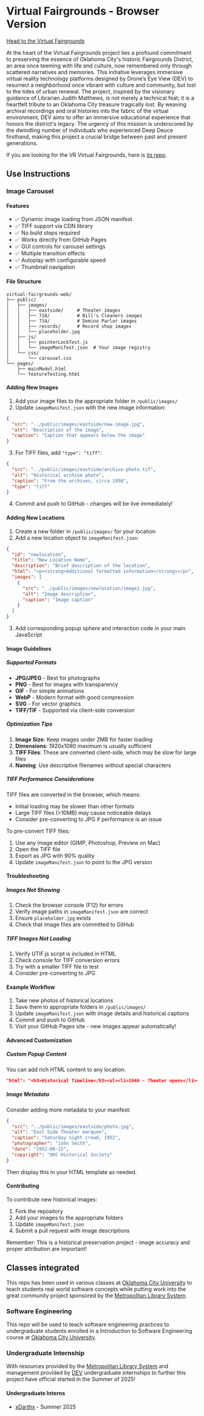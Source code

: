 # Virtual Fairgrounds - Browser Version
[Head to the Virtual Fairgrounds](http://mls.devlimited.org/)

At the heart of the Virtual Fairgrounds project lies a profound commitment to preserving the essence of Oklahoma City's historic Fairgrounds District, an area once teeming with life and culture, now remembered only through scattered narratives and memories. This initiative leverages immersive virtual reality technology platforms designed by Drone’s Eye View (DEV) to resurrect a neighborhood once vibrant with culture and community, but lost to the tides of urban renewal. The project, inspired by the visionary guidance of Librarian Judith Matthews, is not merely a technical feat; it is a heartfelt tribute to an Oklahoma City treasure tragically lost. By weaving archival recordings and oral histories into the fabric of the virtual environment, DEV aims to offer an immersive educational experience that honors the district's legacy. The urgency of this mission is underscored by the dwindling number of individuals who experienced Deep Deuce firsthand, making this project a crucial bridge between past and present generations.

If you are looking for the VR Virtual Fairgrounds, here is [its repo](https://github.com/DEVlimited/VirtualDeepDeuce).

## Use Instructions
### Image Carousel
#### Features
- ✅ Dynamic image loading from JSON manifest
- ✅ TIFF support via CDN library
- ✅ No build steps required
- ✅ Works directly from GitHub Pages
- ✅ GUI controls for carousel settings
- ✅ Multiple transition effects
- ✅ Autoplay with configurable speed
- ✅ Thumbnail navigation

#### File Structure
```
virtual-fairgrounds-web/
├── public/
│   ├── images/
│   │   ├── eastside/     # Theater images
│   │   ├── 718/          # Bill's Cleaners images
│   │   ├── 714/          # Domino Parlor images
│   │   ├── records/      # Record shop images
│   │   └── placeholder.jpg
│   ├── js/
│   │   ├── pointerLockTest.js
│   │   └── imageManifest.json  # Your image registry
│   └── css/
│       └── carousel.css
└── pages/
    ├── mainModel.html
    └── featureTesting.html
```

#### Adding New Images
1. Add your image files to the appropriate folder in `/public/images/`
2. Update `imageManifest.json` with the new image information:
```json
{
  "src": "../public/images/eastside/new-image.jpg",
  "alt": "Description of the image",
  "caption": "Caption that appears below the image"
}
```
3. For TIFF files, add `"type": "tiff"`:
```json
{
  "src": "../public/images/eastside/archive-photo.tif",
  "alt": "Historical archive photo",
  "caption": "From the archives, circa 1950",
  "type": "tiff"
}
```
4. Commit and push to GitHub - changes will be live immediately!

#### Adding New Locations
1. Create a new folder in `/public/images/` for your location
2. Add a new location object to `imageManifest.json`:
```json
{
  "id": "newlocation",
  "title": "New Location Name",
  "description": "Brief description of the location",
  "html": "<p><strong>Additional formatted information</strong></p>",
  "images": [
    {
      "src": "../public/images/newlocation/image1.jpg",
      "alt": "Image description",
      "caption": "Image caption"
    }
  ]
}
```
3. Add corresponding popup sphere and interaction code in your main JavaScript

#### Image Guidelines

##### Supported Formats
- **JPG/JPEG** - Best for photographs
- **PNG** - Best for images with transparency
- **GIF** - For simple animations
- **WebP** - Modern format with good compression
- **SVG** - For vector graphics
- **TIFF/TIF** - Supported via client-side conversion

##### Optimization Tips
1. **Image Size**: Keep images under 2MB for faster loading
2. **Dimensions**: 1920x1080 maximum is usually sufficient
3. **TIFF Files**: These are converted client-side, which may be slow for large files
4. **Naming**: Use descriptive filenames without special characters

##### TIFF Performance Considerations

TIFF files are converted in the browser, which means:
- Initial loading may be slower than other formats
- Large TIFF files (>10MB) may cause noticeable delays
- Consider pre-converting to JPG if performance is an issue

To pre-convert TIFF files:
1. Use any image editor (GIMP, Photoshop, Preview on Mac)
2. Open the TIFF file
3. Export as JPG with 90% quality
4. Update `imageManifest.json` to point to the JPG version

#### Troubleshooting

##### Images Not Showing
1. Check the browser console (F12) for errors
2. Verify image paths in `imageManifest.json` are correct
3. Ensure `placeholder.jpg` exists
4. Check that image files are committed to GitHub

##### TIFF Images Not Loading
1. Verify UTIF.js script is included in HTML
2. Check console for TIFF conversion errors
3. Try with a smaller TIFF file to test
4. Consider pre-converting to JPG

#### Example Workflow

1. Take new photos of historical locations
2. Save them to appropriate folders in `/public/images/`
3. Update `imageManifest.json` with image details and historical captions
4. Commit and push to GitHub
5. Visit your GitHub Pages site - new images appear automatically!

#### Advanced Customization

##### Custom Popup Content
You can add rich HTML content to any location:
```json
"html": "<h3>Historical Timeline</h3><ul><li>1946 - Theater opens</li><li>1955 - Peak attendance</li></ul>"
```

##### Image Metadata
Consider adding more metadata to your manifest:
```json
{
  "src": "../public/images/eastside/photo.jpg",
  "alt": "East Side Theater marquee",
  "caption": "Saturday night crowd, 1952",
  "photographer": "John Smith",
  "date": "1952-06-15",
  "copyright": "OKC Historical Society"
}
```

Then display this in your HTML template as needed.

#### Contributing

To contribute new historical images:
1. Fork the repository
2. Add your images to the appropriate folders
3. Update `imageManifest.json`
4. Submit a pull request with image descriptions

Remember: This is a historical preservation project - image accuracy and proper attribution are important!

## Classes integrated
This repo has been used in various classes at [Oklahoma City University](www.okcu.edu) to teach students real world software concepts while putting work into the great community project sponsored by the [Metropolitan Library System](https://www.metrolibrary.org/).

### Software Engineering
This repo will be used to teach software engineering practices to undergraduate students enrolled in a Introduction to Software Engineering course at [Oklahoma City University](www.okcu.edu).

### Undergraduate Internship
With resources provided by the [Metropolitan Library System](https://www.metrolibrary.org/) and management provided by [DEV](https://devlimited.org/) undergraduate internships to further this project have official started in the Summer of 2025!

#### Undergraduate Interns
- [xDarthx](https://github.com/xDarthx) - Summer 2025 
